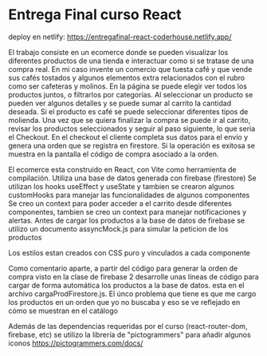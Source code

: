 # Entrega Final curso React

deploy en netlify: https://entregafinal-react-coderhouse.netlify.app/

El trabajo consiste en un ecomerce donde se pueden visualizar los diferentes productos de una tienda e interactuar como si se tratase de una compra real.
En mi caso invente un comercio que tuesta café y que vende sus cafés tostados y algunos elementos extra relacionados con el rubro como ser cafeteras y molinos.
En la página se puede elegir ver todos los productos juntos, o filtrarlos por categorías.
Al seleccionar un producto se pueden ver algunos detalles y se puede sumar al carrito la cantidad deseada. Si el producto es café se puede seleccionar diferentes tipos de molienda.
Una vez que se quiera finalizar la compra se puede ir al carrito, revisar los productos seleccionados y seguir al paso siguiente, lo que seria el Checkout.
En el checkout el cliente completa sus datos para el envío y genera una orden que se registra en firestore. Si la operación es exitosa se muestra en la pantalla el código de compra asociado a la orden.

El ecomerce esta construido en React, con Vite como herramienta de compilación. Utiliza una base de datos generada con firebase (firestore)
Se utilizan los hooks useEffect y useState y tambien se crearon algunos customHooks para manejar las funcionalidades de algunos componentes
Se creo un context para poder acceder a el carrito desde diferentes componentes, tambien se creo un context para manejar notificaciones y alertas.
Antes de cargar los productos a la base de datos de firebase se utilizo un documento assyncMock.js para simular la peticion de los productos

Los estilos estan creados con CSS puro y vinculados a cada componente

Como comentario aparte, a partir del código para generar la orden de compra visto en la clase de firebase 2 desarrolle unas líneas de código para cargar de forma automática los productos a la base de datos. esta en el archivo cargaProdFirestore.js.
El únco problema que tiene es que me cargo los productos en un orden que yo no buscaba y eso se ve reflejado en cómo se muestran en el catálogo

Además de las dependencias requeridas por el curso (react-router-dom, firebase, etc) se utilizo la librería de "pictogrammers" para añadir algunos iconos https://pictogrammers.com/docs/

